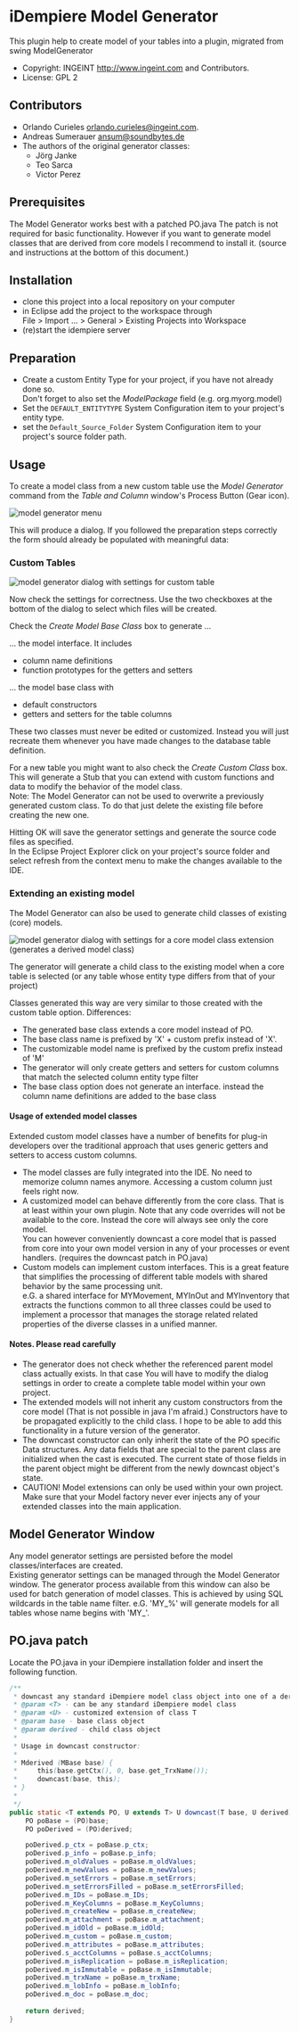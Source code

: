 # iDempiere Model Generator

This plugin help to create model of your tables into a plugin, migrated from swing ModelGenerator


- Copyright: INGEINT <http://www.ingeint.com> and Contributors.
- License: GPL 2


## Contributors

- Orlando Curieles <orlando.curieles@ingeint.com>.
- Andreas Sumerauer <ansum@soundbytes.de>
- The authors of the original generator classes:
    - Jörg Janke
    - Teo Sarca
    - Victor Perez

## Prerequisites

The Model Generator works best with a patched PO.java
The patch is not required for basic functionality. However if you want 
to generate model classes that are derived from core models I recommend to install it. (source and instructions at the bottom of this document.)

## Installation

- clone this project into a local repository on your computer
- in Eclipse add the project to the workspace through  
File > Import ... > General > Existing Projects into Workspace
- (re)start the idempiere server

## Preparation

- Create a custom Entity Type for your project, if you have not already done so.  
Don't forget to also set the *ModelPackage* field (e.g. org.myorg.model)
- Set the ``DEFAULT_ENTITYTYPE`` System Configuration item to your project's entity type.
- set the ``Default_Source_Folder`` System Configuration item to your project's source folder path.

## Usage

To create a model class from a new custom table use the *Model Generator* command from the *Table and Column* window's Process Button (Gear icon).

![model generator menu](./pics/model_gen_menu.png "model generator menu")

This will produce a dialog. If you followed the preparation steps correctly the form should already be populated with meaningful data:

### Custom Tables

![model generator dialog with settings for custom table](./pics/model_gen_custom.png "model generator dialog settings for custom table")

Now check the settings for correctness. Use the two checkboxes at the bottom of the dialog to select which files will be created.

Check the *Create Model Base Class* box to generate ...
  
... the model interface. It includes
- column name definitions
- function prototypes for the getters and setters

... the model base class with 
- default constructors 
- getters and setters for the table columns

These two classes must never be edited or customized. Instead you will just recreate them whenever you have made changes to the database table definition.

For a new table you might want to also check the *Create Custom Class* box. This will generate a Stub that you can extend with custom functions and data to modify the behavior of the model class.  
Note: The Model Generator can not be used to overwrite a previously generated custom class. To do that just delete the existing file before creating the new one. 

Hitting OK will save the generator settings and generate the source code files as specified.  
In the Eclipse Project Explorer click on your project's source folder and select refresh from the context menu to make the changes available to the IDE.

### Extending an existing model

The Model Generator can also be used to generate child classes of existing (core) models.

![model generator dialog with settings for a core model class extension (generates a derived model class)](./pics/model_gen_extension.png "model generator dialog settings for a core model class extension")

The generator will generate a child class to the existing model when a core table is selected (or any table whose entity type differs from that of your project) 

Classes generated this way are very similar to those created with the custom table option. Differences:

- The generated base class extends a core model instead of PO.
- The base class name is prefixed by 'X' + custom prefix instead of 'X'.
- The customizable model name is prefixed by the custom prefix instead of 'M' 
- The generator will only create getters and setters for custom columns that match the selected column entity type filter
- The base class option does not generate an interface. instead the column name definitions are added to the base class

#### Usage of extended model classes

Extended custom model classes have a number of benefits for plug-in developers over the traditional approach that uses generic getters and setters to access custom columns.

- The model classes are fully integrated into the IDE. No need to memorize column names anymore. Accessing a custom column just feels right now.
- A customized model can behave differently from the core class. That is at least within your own plugin. Note that any code overrides will not be available to the core. Instead the core will always see only the core model.  
You can however conveniently downcast a core model that is passed from core into your own model version in any of your processes or event handlers. (requires the downcast patch in PO.java)
- Custom models can implement custom interfaces. This is a great feature that simplifies the processing of different table models with shared behavior by the same processing unit.  
e.G. a shared interface for MYMovement, MYInOut and MYInventory that extracts the functions common to all three classes could be used to implement a processor that manages the storage related related properties of the diverse classes in a unified manner.
 

#### Notes. Please read carefully
- The generator does not check whether the referenced parent model class actually exists. In that case You will have to modify the dialog settings in order to create a complete table model within your own project. 
- The extended models will not inherit any custom constructors from the core model (That is not possible in java I'm afraid.) Constructors have to be propagated explicitly to the child class. I hope to be able to add this functionality in a future version of the generator. 
- The downcast constructor can only inherit the state of the PO specific Data structures. Any data fields that are special to the parent class are initialized when the cast is executed. The current state of those fields in the parent object might be different from the newly downcast object's state. 
- CAUTION! Model extensions can only be used within your own project. Make sure that your Model factory never ever injects any of your extended classes into the main application. 

## Model Generator Window

Any model generator settings are persisted before the model classes/interfaces are created.  
Existing generator settings can be managed through the Model Generator window.
The generator process available from this window can also be used for batch generation of model classes.
This is achieved by using SQL wildcards in the table name filter. e.G. 'MY_%' will generate models for all tables whose name begins with 'MY_'. 

## PO.java patch

Locate the PO.java in your iDempiere installation folder and insert the following function.

```java
/**
 * downcast any standard iDempiere model class object into one of a derived custom class
 * @param <T> - can be any standard iDempiere model class 
 * @param <U> - customized extension of class T 
 * @param base - base class object
 * @param derived - child class object
 *  
 * Usage in downcast constructor: 
 * 
 * Mderived (MBase base) {
 *     this(base.getCtx(), 0, base.get_TrxName());
 *     downcast(base, this);	
 * }
 *  
 */
public static <T extends PO, U extends T> U downcast(T base, U derived){
	PO poBase = (PO)base;
	PO poDerived = (PO)derived;

	poDerived.p_ctx = poBase.p_ctx;
	poDerived.p_info = poBase.p_info;
	poDerived.m_oldValues = poBase.m_oldValues;
	poDerived.m_newValues = poBase.m_newValues;
	poDerived.m_setErrors = poBase.m_setErrors;
	poDerived.m_setErrorsFilled = poBase.m_setErrorsFilled;
	poDerived.m_IDs = poBase.m_IDs;
	poDerived.m_KeyColumns = poBase.m_KeyColumns;
	poDerived.m_createNew = poBase.m_createNew;
	poDerived.m_attachment = poBase.m_attachment;
	poDerived.m_idOld = poBase.m_idOld;
	poDerived.m_custom = poBase.m_custom;
	poDerived.m_attributes = poBase.m_attributes;
	poDerived.s_acctColumns = poBase.s_acctColumns;
	poDerived.m_isReplication = poBase.m_isReplication;
	poDerived.m_isImmutable = poBase.m_isImmutable;
	poDerived.m_trxName = poBase.m_trxName;
	poDerived.m_lobInfo = poBase.m_lobInfo;
	poDerived.m_doc = poBase.m_doc;
	
	return derived;
}
```
